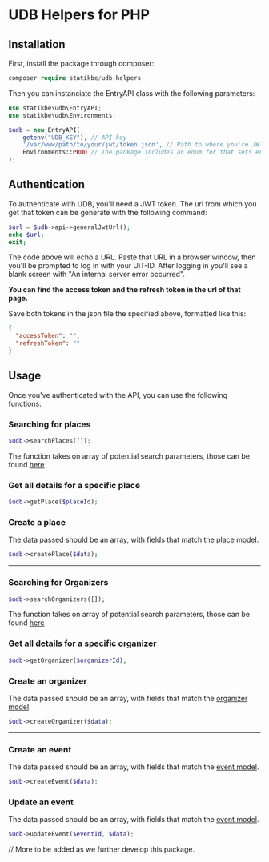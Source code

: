# UDB Helpers for PHP


## Installation

First, install the package through composer:

````php
composer require statikbe/udb-helpers
````

Then you can instanciate the EntryAPI class with the following parameters:

`````php
use statikbe\udb\EntryAPI;
use statikbe\udb\Environments;

$udb = new EntryAPI(
    getenv("UDB_KEY"), // API key
    '/var/www/path/to/your/jwt/token.json', // Path to where you're JWT token will be stored
    Environments::PROD // The package includes an enum for that sets endpoints based in environment
);

`````


## Authentication

To authenticate with UDB, you'll need a JWT token. The url from which you get that token can be generate with the following command:

````php
$url = $udb->api->generalJwtUrl();
echo $url; 
exit;
````

The code above will echo a URL. Paste that URL in a browser window, then you'll be prompted to log in with your UiT-ID.
After logging in you'll see a blank screen with "An internal server error occurred". 

**You can find the access token and the refresh token in the url of that page.**

Save both tokens in the json file the specified above, formatted like this:

````json
{
  "accessToken": "",
  "refreshToken": ""
}
````

## Usage

Once you've authenticated with the API, you can use the following functions:


### Searching for places
````php
$udb->searchPlaces([]);
````
The function takes on array of potential search parameters, those can be found [here](https://docs.publiq.be/docs/uitdatabank/search-api/reference/operations/list-places)


### Get all details for a specific place
````php
$udb->getPlace($placeId);
````

### Create a place
The data passed should be an array, with fields that match the [place model](https://docs.publiq.be/docs/uitdatabank/entry-api/reference/operations/create-a-place).
````php
$udb->createPlace($data);
````


---

### Searching for Organizers
````php
$udb->searchOrganizers([]);
````
The function takes on array of potential search parameters, those can be found [here](https://docs.publiq.be/docs/uitdatabank/search-api/reference/operations/list-organizers)


### Get all details for a specific organizer
````php
$udb->getOrganizer($organizerId);
````

### Create an organizer
The data passed should be an array, with fields that match the [organizer model](https://docs.publiq.be/docs/uitdatabank/entry-api/reference/operations/create-a-organizer).
````php
$udb->createOrganizer($data);
````

---

### Create an event
The data passed should be an array, with fields that match the [event model](https://docs.publiq.be/docs/uitdatabank/entry-api/reference/operations/create-a-event).
````php
$udb->createEvent($data);
````

### Update an event
The data passed should be an array, with fields that match the [event model](https://docs.publiq.be/docs/uitdatabank/entry-api/reference/operations/update-a-event).
````php
$udb->updateEvent($eventId, $data);
````

// More to be added as we further develop this package.
